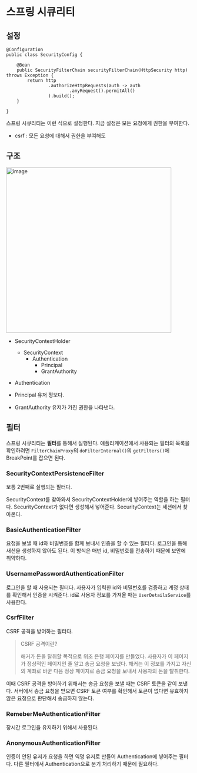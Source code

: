 # 스프링 시큐리티

## 설정

```
@Configuration
public class SecurityConfig {

    @Bean
    public SecurityFilterChain securityFilterChain(HttpSecurity http) throws Exception {
        return http
                .authorizeHttpRequests(auth -> auth
                        .anyRequest().permitAll()
                ).build();
    }

}
```

스프링 시큐리티는 이런 식으로 설정한다. 지금 설정은 모든 요청에게 권한을 부여한다.


- csrf : 모든 요청에 대해서 권한을 부여해도 

## 구조

<img width="449" alt="image" src="https://github.com/huraypositive/himom-api/assets/129827948/f56d6ecf-768d-4f3f-b80c-04cfdd4c6d19">

- SecurityContextHolder
    - SecurityContext
        - Authentication
            - Principal
            - GrantAuthority

- Authentication
- Principal
    유저 정보다.
- GrantAuthority
    유저가 가진 권한을 나타낸다.

## 필터

스프링 시큐리티는 **필터**를 통해서 실행된다. 애플리케이션에서 사용되는 필터의 목록을 확인하려면 `FilterChainProxy`의 `doFilterInternal()`의 `getFilters()`에 BreakPoint를 잡으면 된다.

### SecurityContextPersistenceFilter

보통 2번째로 실행되는 필터다.

SecurityContext를 찾아와서 SecurityContextHolder에 넣어주는 역할을 하는 필터다. SecurityContext가 없다면 생성해서 넣어준다.
SecurityContext는 세션에서 찾아온다.  

### BasicAuthenticationFilter

요청을 보낼 때 id와 비밀번호를 함께 보내서 인증을 할 수 있는 필터다. 로그인을 통해 새션을 생성하지 않아도 된다. 이 방식은 매번 id, 비밀번호를 전송하기 때문에 보안에 취약하다. 

### UsernamePasswordAuthenticationFilter

로그인을 할 때 사용되는 필터다. 사용자가 입력한 id와 비밀번호를 검증하고 계정 상태를 확인해서 인증을 시켜준다. 
id로 사용자 정보를 가져올 때는 `UserDetailsService`를 사용한다. 

### CsrfFilter

CSRF 공격을 방어하는 필터다. 

> CSRF 공격이란?
> 
> 해커가 돈을 탈취할 목적으로 위조 은행 페이지를 만들었다. 사용자가 이 페이지가 정상적인 페이지인 줄 알고 송금 요청을 보냈다. 
> 해커는 이 정보를 가지고 자신의 계좌로 바꾼 다음 정상 페이지로 송금 요청을 보내서 사용자의 돈을 탈취한다.

이때 CSRF 공격을 방어하기 위해서는 송금 요청을 보낼 때는 CSRF 토큰을 같이 보낸다. 서버에서 송금 요청을 받으면 CSRF 토큰 여부를 확인해서 토큰이 없다면 유효하지 않은 요청으로 판단해서 송금하지 않는다. 

### RemeberMeAuthenticationFilter

장시간 로그인을 유지하기 위해서 사용된다. 

### AnonymousAuthenticationFilter

인증이 안된 유저가 요청을 하면 익명 유저로 만들어 Authentication에 넣어주는 필터다. 다른 필터에서 Authentication으로 분기 처리하기 때문에 필요하다.